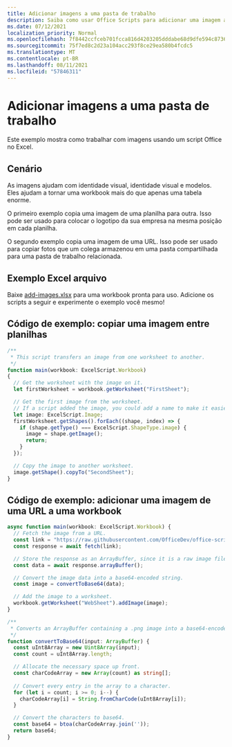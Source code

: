 ```yaml
---
title: Adicionar imagens a uma pasta de trabalho
description: Saiba como usar Office Scripts para adicionar uma imagem a uma planilha e copiá-la entre planilhas.
ms.date: 07/12/2021
localization_priority: Normal
ms.openlocfilehash: 7f8442ccfceb701fcca816d4203205dddabe68d9dfe594c87363c7eb42f353dd
ms.sourcegitcommit: 75f7ed8c2d23a104acc293f8ce29ea580b4fcdc5
ms.translationtype: MT
ms.contentlocale: pt-BR
ms.lasthandoff: 08/11/2021
ms.locfileid: "57846311"
---
```

# <a name="add-images-to-a-workbook"></a>Adicionar imagens a uma pasta de trabalho

Este exemplo mostra como trabalhar com imagens usando um script Office no Excel.

## <a name="scenario"></a>Cenário

As imagens ajudam com identidade visual, identidade visual e modelos. Eles ajudam a tornar uma workbook mais do que apenas uma tabela enorme.

O primeiro exemplo copia uma imagem de uma planilha para outra. Isso pode ser usado para colocar o logotipo da sua empresa na mesma posição em cada planilha.

O segundo exemplo copia uma imagem de uma URL. Isso pode ser usado para copiar fotos que um colega armazenou em uma pasta compartilhada para uma pasta de trabalho relacionada.

## <a name="sample-excel-file"></a>Exemplo Excel arquivo

Baixe <a href="add-images.xlsx">add-images.xlsx</a> para uma workbook pronta para uso. Adicione os scripts a seguir e experimente o exemplo você mesmo!

## <a name="sample-code-copy-an-image-across-worksheets"></a>Código de exemplo: copiar uma imagem entre planilhas

```TypeScript
/**
 * This script transfers an image from one worksheet to another.
 */
function main(workbook: ExcelScript.Workbook)
{
  // Get the worksheet with the image on it.
  let firstWorksheet = workbook.getWorksheet("FirstSheet");

  // Get the first image from the worksheet.
  // If a script added the image, you could add a name to make it easier to find.
  let image: ExcelScript.Image;
  firstWorksheet.getShapes().forEach((shape, index) => {
    if (shape.getType() === ExcelScript.ShapeType.image) {
      image = shape.getImage();
      return;
    }
  });

  // Copy the image to another worksheet.
  image.getShape().copyTo("SecondSheet");
}
```

## <a name="sample-code-add-an-image-from-a-url-to-a-workbook"></a>Código de exemplo: adicionar uma imagem de uma URL a uma workbook

```TypeScript
async function main(workbook: ExcelScript.Workbook) {
  // Fetch the image from a URL.
  const link = "https://raw.githubusercontent.com/OfficeDev/office-scripts-docs/master/docs/images/git-octocat.png";
  const response = await fetch(link);

  // Store the response as an ArrayBuffer, since it is a raw image file.
  const data = await response.arrayBuffer();

  // Convert the image data into a base64-encoded string.
  const image = convertToBase64(data);

  // Add the image to a worksheet.
  workbook.getWorksheet("WebSheet").addImage(image);
}

/**
 * Converts an ArrayBuffer containing a .png image into a base64-encoded string.
 */
function convertToBase64(input: ArrayBuffer) {
  const uInt8Array = new Uint8Array(input);
  const count = uInt8Array.length;

  // Allocate the necessary space up front.
  const charCodeArray = new Array(count) as string[];
  
  // Convert every entry in the array to a character.
  for (let i = count; i >= 0; i--) { 
    charCodeArray[i] = String.fromCharCode(uInt8Array[i]);
  }

  // Convert the characters to base64.
  const base64 = btoa(charCodeArray.join(''));
  return base64;
}
```
